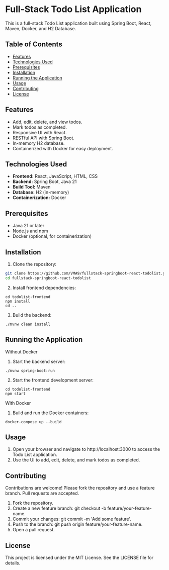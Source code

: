 # Full-Stack Todo List Application

This is a full-stack Todo List application built using Spring Boot, React, Maven, Docker, and H2 Database.

## Table of Contents

- [Features](#features)
- [Technologies Used](#technologies-used)
- [Prerequisites](#prerequisites)
- [Installation](#installation)
- [Running the Application](#running-the-application)
- [Usage](#usage)
- [Contributing](#contributing)
- [License](#license)

## Features

- Add, edit, delete, and view todos.
- Mark todos as completed.
- Responsive UI with React.
- RESTful API with Spring Boot.
- In-memory H2 database.
- Containerized with Docker for easy deployment.

## Technologies Used

- **Frontend:** React, JavaScript, HTML, CSS
- **Backend:** Spring Boot, Java 21
- **Build Tool:** Maven
- **Database:** H2 (in-memory)
- **Containerization:** Docker

## Prerequisites

- Java 21 or later
- Node.js and npm
- Docker (optional, for containerization)

## Installation

1. Clone the repository:
```sh
git clone https://github.com/VMA9/fullstack-springboot-react-todolist.git
cd fullstack-springboot-react-todolist
```

2.	Install frontend dependencies:
```
cd todolist-frontend
npm install
cd ..
```

3.	Build the backend:
```
./mvnw clean install
```

## Running the Application

Without Docker

1.	Start the backend server:
```
./mvnw spring-boot:run
```

2.	Start the frontend development server:
```
cd todolist-frontend
npm start
```

With Docker

1.	Build and run the Docker containers:
```
docker-compose up --build
```

## Usage

1.	Open your browser and navigate to http://localhost:3000 to access the Todo List application.
2.	Use the UI to add, edit, delete, and mark todos as completed.

## Contributing

Contributions are welcome! Please fork the repository and use a feature branch. Pull requests are accepted.

1.	Fork the repository.
2.	Create a new feature branch: git checkout -b feature/your-feature-name.
3.	Commit your changes: git commit -m 'Add some feature'.
4.	Push to the branch: git push origin feature/your-feature-name.
5.	Open a pull request.

## License

This project is licensed under the MIT License. See the LICENSE file for details.